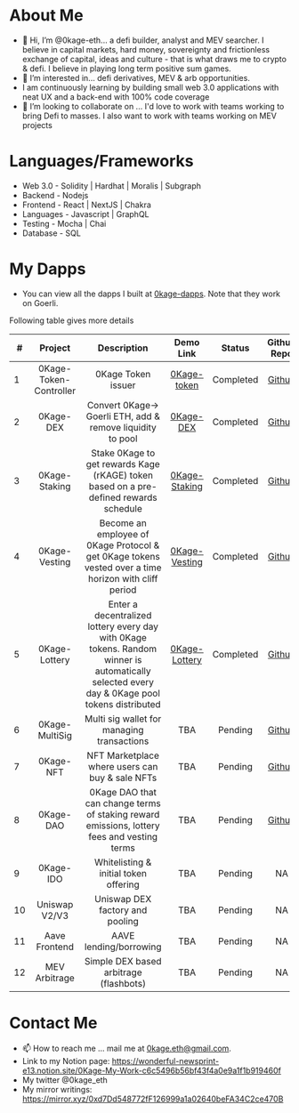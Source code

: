 # About Me
- 👋 Hi, I’m @0kage-eth... a defi builder, analyst and MEV searcher. I believe in capital markets, hard money, sovereignty and frictionless exchange of capital, ideas and culture - that is what draws me to crypto & defi. I believe in playing long term positive sum games.
- 👀 I’m interested in... defi derivatives, MEV & arb opportunities. 
- I am continuously learning by building small web 3.0 applications with neat UX and a back-end with 100% code coverage 
- 💞️ I’m looking to collaborate on ... I'd love to work with teams working to bring Defi to masses. I also want to work with teams working on MEV projects 

# Languages/Frameworks
- Web 3.0 - Solidity | Hardhat | Moralis | Subgraph
- Backend - Nodejs
- Frontend - React | NextJS |  Chakra 
- Languages - Javascript | GraphQL 
- Testing - Mocha | Chai
- Database - SQL 

# My Dapps
- You can view all the dapps I built at [0kage-dapps](https://0kage-dapps.on.fleek.co/). Note that they work on Goerli.

Following table gives more details

| #        | Project           | Description  |  Demo Link | Status | Github Repo | Goerli Address | 
| ------------- |:-------------:|:-----:| :------: | :--------: | :--------: | :---------: |
| 1 | 0Kage-Token-Controller      | 0Kage Token issuer | [0Kage-token](https://0kage-dapps.on.fleek.co/main/token) | Completed | [Github](https://github.com/0kage-eth/ZeroKage-Token-Backend) | 0x7b6AB22C716cBb0Ad71Bb5202055402B627c486a |
| 2 | 0Kage-DEX      | Convert 0Kage→ Goerli ETH, add & remove liquidity to pool      |   [0Kage-DEX](https://0kage-dapps.on.fleek.co/dex/swap) |  Completed  |  [Github](https://github.com/0kage-eth/dex-backend)  |  0x5264D517f57E3239531B19F7E20C27dC49Ea5Db8  |
| 3 | 0Kage-Staking | Stake 0Kage to get rewards Kage (rKAGE) token based on a pre-defined rewards schedule      |    [0Kage-Staking](https://0kage-dapps.on.fleek.co/staking/stake) |  Completed   | [Github](https://github.com/0kage-eth/Staking-Rewards) | 0x1D72cecf5e9F9940D3a5C0C61BaA2d79B7E74d23 |
| 4 | 0Kage-Vesting | Become an employee of 0Kage Protocol & get 0Kage tokens vested over a time horizon with cliff period     |    [0Kage-Vesting](https://0kage-dapps.on.fleek.co/vesting/enter ) |  Completed   | [Github](https://github.com/0kage-eth/Token-Vesting) | 0x140F66b0B17e5A8E117F9aB86a17c8aA751c28ba |
| 5 | 0Kage-Lottery | Enter a decentralized lottery every day with 0Kage tokens. Random winner is automatically selected every day & 0Kage pool tokens distributed     |    [0Kage-Lottery](https://0kage-dapps.on.fleek.co/lottery/play) |  Completed   |[Github](https://github.com/0kage-eth/decentralized-lottery) | 0x7d11ca6ceA9034f2EB3143340237E129dec3217d |
| 6 | 0Kage-MultiSig | Multi sig wallet for managing transactions      |    TBA |  Pending   | [Github](https://github.com/0kage-eth/MultiSigWallet) | TBA | 
| 7 | 0Kage-NFT | NFT Marketplace where users can buy & sale NFTs     |    TBA |  Pending   | [Github](https://github.com/0kage-eth/nft-marketplace) | TBA | 
| 8 | 0Kage-DAO | 0Kage DAO that can change terms of staking reward emissions, lottery fees and vesting terms      |    TBA |  Pending   | [Github](https://github.com/0kage-eth/LoansDAO) | TBA |
| 9 | 0Kage-IDO | Whitelisting & initial token offering     |    TBA |  Pending   | NA | TBA |
| 10 | Uniswap V2/V3 | Uniswap DEX factory and pooling     |    TBA |  Pending   | NA | TBA |
| 11 | Aave Frontend | AAVE lending/borrowing     |    TBA |  Pending   | NA | TBA | 
| 12 | MEV Arbitrage | Simple DEX based arbitrage (flashbots)      |    TBA |  Pending   | NA | TBA |


# Contact Me
- 📫 How to reach me ... mail me at 0kage.eth@gmail.com. 
- Link to my Notion page: 
https://wonderful-newsprint-e13.notion.site/0Kage-My-Work-c6c5496b56bf43f4a0e9a1f1b919460f
- My twitter @0kage_eth
- My mirror writings: https://mirror.xyz/0xd7Dd548772fF126999a1a02640beFA34C2ce470B





<!---
0kage-eth/0kage-eth is a ✨ special ✨ repository because its `README.md` (this file) appears on your GitHub profile.
You can click the Preview link to take a look at your changes.
--->
